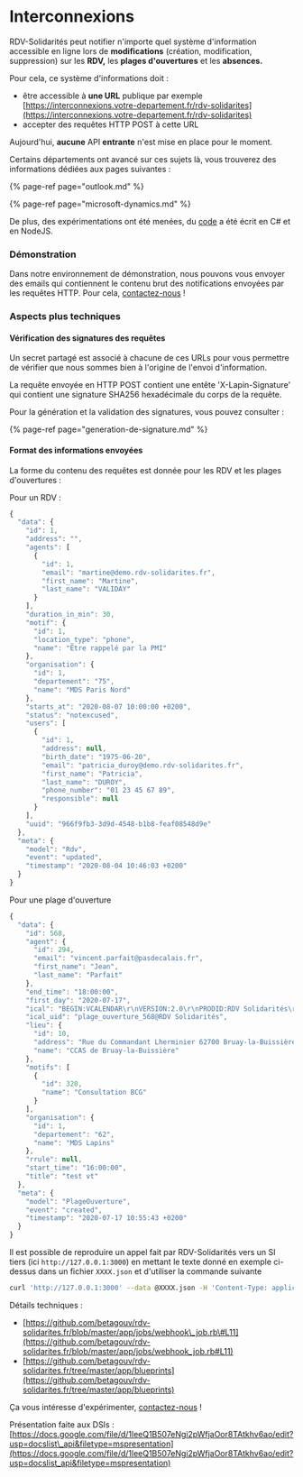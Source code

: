 # Interconnexions

RDV-Solidarités peut notifier n'importe quel système d'information accessible en ligne lors de **modifications** \(création, modification, suppression\) sur les **RDV,** les **plages d'ouvertures** et les **absences.**

Pour cela, ce système d'informations doit :

* être accessible à **une URL** publique par exemple [https://interconnexions.votre-departement.fr/rdv-solidarites](https://interconnexions.votre-departement.fr/rdv-solidarites)
* accepter des requêtes HTTP POST à cette URL

Aujourd'hui, **aucune** API **entrante** n'est mise en place pour le moment.

Certains départements ont avancé sur ces sujets là, vous trouverez des informations dédiées aux pages suivantes :

{% page-ref page="outlook.md" %}

{% page-ref page="microsoft-dynamics.md" %}

De plus, des expérimentations ont été menées, du [code](https://github.com/guillett/webhook) a été écrit en C\# et en NodeJS.

### Démonstration

Dans notre environnement de démonstration, nous pouvons vous envoyer des emails qui contiennent le contenu brut des notifications envoyées par les requêtes HTTP. Pour cela, [contactez-nous](contact@rdv-solidarites.fr) !

### Aspects plus techniques

#### Vérification des signatures des requêtes

Un secret partagé est associé à chacune de ces URLs pour vous permettre de vérifier que nous sommes bien à l'origine de l'envoi d'information.

La requête envoyée en HTTP POST contient une entête 'X-Lapin-Signature' qui contient une signature SHA256 hexadécimale du corps de la requête.

Pour la génération et la validation des signatures, vous pouvez consulter :

{% page-ref page="generation-de-signature.md" %}

#### Format des informations envoyées

La forme du contenu des requêtes est donnée pour les RDV et les plages d'ouvertures :

Pour un RDV :

```javascript
{
  "data": {
    "id": 1,
    "address": "",
    "agents": [
      {
        "id": 1,
        "email": "martine@demo.rdv-solidarites.fr",
        "first_name": "Martine",
        "last_name": "VALIDAY"
      }
    ],
    "duration_in_min": 30,
    "motif": {
      "id": 1,
      "location_type": "phone",
      "name": "Être rappelé par la PMI"
    },
    "organisation": {
      "id": 1,
      "departement": "75",
      "name": "MDS Paris Nord"
    },
    "starts_at": "2020-08-07 10:00:00 +0200",
    "status": "notexcused",
    "users": [
      {
        "id": 1,
        "address": null,
        "birth_date": "1975-06-20",
        "email": "patricia_duroy@demo.rdv-solidarites.fr",
        "first_name": "Patricia",
        "last_name": "DUROY",
        "phone_number": "01 23 45 67 89",
        "responsible": null
      }
    ],
    "uuid": "966f9fb3-3d9d-4548-b1b8-feaf08548d9e"
  },
  "meta": {
    "model": "Rdv",
    "event": "updated",
    "timestamp": "2020-08-04 10:46:03 +0200"
  }
}
```

Pour une plage d'ouverture

```javascript
{
  "data": {
    "id": 568,
    "agent": {
      "id": 294,
      "email": "vincent.parfait@pasdecalais.fr",
      "first_name": "Jean",
      "last_name": "Parfait"
    },
    "end_time": "18:00:00",
    "first_day": "2020-07-17",
    "ical": "BEGIN:VCALENDAR\r\nVERSION:2.0\r\nPRODID:RDV Solidarités\r\nCALSCALE:GREGORIAN\r\nMETHOD:REQUEST\r\nBEGIN:VTIMEZONE\r\nTZID:Europe/Paris\r\nBEGIN:DAYLIGHT\r\nDTSTART:20200329T030000\r\nTZOFFSETFROM:+0100\r\nTZOFFSETTO:+0200\r\nRRULE:FREQ=YEARLY;BYDAY=-1SU;BYMONTH=3\r\nTZNAME:CEST\r\nEND:DAYLIGHT\r\nBEGIN:STANDARD\r\nDTSTART:20201025T020000\r\nTZOFFSETFROM:+0200\r\nTZOFFSETTO:+0100\r\nRRULE:FREQ=YEARLY;BYDAY=-1SU;BYMONTH=10\r\nTZNAME:CET\r\nEND:STANDARD\r\nEND:VTIMEZONE\r\nBEGIN:VEVENT\r\nDTSTAMP:20200717T085543Z\r\nUID:plage_ouverture_568@RDV Solidarités\r\nDTSTART;TZID=Europe/Paris:20200717T160000\r\nDTEND;TZID=Europe/Paris:20200717T180000\r\nCLASS:PUBLIC\r\nDESCRIPTION:\r\nLOCATION:Rue du Commandant Lherminier 62700 Bruay-la-Buissière\r\nSUMMARY:RDV Solidarités test vt\r\nATTENDEE:mailto:vincent.parfait@pasdecalais.fr\r\nEND:VEVENT\r\nEND:VCALENDAR\r\n",
    "ical_uid": "plage_ouverture_568@RDV Solidarités",
    "lieu": {
      "id": 10,
      "address": "Rue du Commandant Lherminier 62700 Bruay-la-Buissière",
      "name": "CCAS de Bruay-la-Buissière"
    },
    "motifs": [
      {
        "id": 320,
        "name": "Consultation BCG"
      }
    ],
    "organisation": {
      "id": 1,
      "departement": "62",
      "name": "MDS Lapins"
    },
    "rrule": null,
    "start_time": "16:00:00",
    "title": "test vt"
  },
  "meta": {
    "model": "PlageOuverture",
    "event": "created",
    "timestamp": "2020-07-17 10:55:43 +0200"
  }
}
```

Il est possible de reproduire un appel fait par RDV-Solidarités vers un SI tiers \(ici `http://127.0.0.1:3000`\) en mettant le texte donné en exemple ci-dessus dans un fichier `XXXX.json` et d'utiliser la commande suivante

```bash
curl 'http://127.0.0.1:3000' --data @XXXX.json -H 'Content-Type: application/json; charset=utf-8'
```

Détails techniques :

* [https://github.com/betagouv/rdv-solidarites.fr/blob/master/app/jobs/webhook\_job.rb\#L11](https://github.com/betagouv/rdv-solidarites.fr/blob/master/app/jobs/webhook_job.rb#L11)
* [https://github.com/betagouv/rdv-solidarites.fr/tree/master/app/blueprints](https://github.com/betagouv/rdv-solidarites.fr/tree/master/app/blueprints)

Ça vous intéresse d'expérimenter, [contactez-nous](contact@rdv-solidarites.fr) !

Présentation faite aux DSIs : [https://docs.google.com/file/d/1leeQ1B507eNgi2pWfjaOor8TAtkhv6ao/edit?usp=docslist\_api&filetype=mspresentation](https://docs.google.com/file/d/1leeQ1B507eNgi2pWfjaOor8TAtkhv6ao/edit?usp=docslist_api&filetype=mspresentation)

